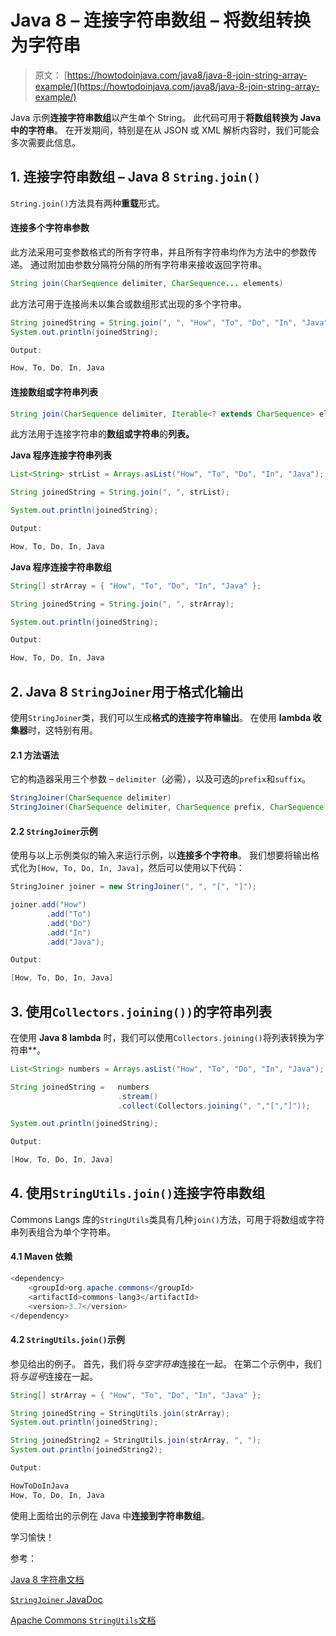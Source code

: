 # Java 8 – 连接字符串数组 – 将数组转换为字符串

> 原文： [https://howtodoinjava.com/java8/java-8-join-string-array-example/](https://howtodoinjava.com/java8/java-8-join-string-array-example/)

Java 示例**连接字符串数组**以产生单个 String。 此代码可用于**将数组转换为 Java 中的字符串**。 在开发期间，特别是在从 JSON 或 XML 解析内容时，我们可能会多次需要此信息。

## 1\. 连接字符串数组 – Java 8 `String.join()`

`String.join()`方法具有两种**重载**形式。

#### 连接多个字符串参数

此方法采用可变参数格式的所有字符串，并且所有字符串均作为方法中的参数传递。 通过附加由参数分隔符分隔的所有字符串来接收返回字符串。

```java
String join(CharSequence delimiter, CharSequence... elements)

```

此方法可用于连接尚未以集合或数组形式出现的多个字符串。

```java
String joinedString = String.join(", ", "How", "To", "Do", "In", "Java");
System.out.println(joinedString);

Output:

How, To, Do, In, Java

```

#### 连接数组或字符串列表

```java
String join(CharSequence delimiter, Iterable<? extends CharSequence> elements)

```

此方法用于连接字符串的**数组或字符串**的**列表。**

**Java 程序连接字符串列表**

```java
List<String> strList = Arrays.asList("How", "To", "Do", "In", "Java");

String joinedString = String.join(", ", strList);

System.out.println(joinedString);

Output:

How, To, Do, In, Java

```

**Java 程序连接字符串数组**

```java
String[] strArray = { "How", "To", "Do", "In", "Java" };

String joinedString = String.join(", ", strArray);

System.out.println(joinedString);

Output:

How, To, Do, In, Java

```

## 2\. Java 8 `StringJoiner`用于格式化输出

使用`StringJoiner`类，我们可以生成**格式的连接字符串输出**。 在使用 **lambda 收集器**时，这特别有用。

#### 2.1 方法语法

它的构造器采用三个参数 – `delimiter`（必需），以及可选的`prefix`和`suffix`。

```java
StringJoiner(CharSequence delimiter)
StringJoiner(CharSequence delimiter, CharSequence prefix, CharSequence suffix)

```

#### 2.2 `StringJoiner`示例

使用与以上示例类似的输入来运行示例，以**连接多个字符串**。 我们想要将输出格式化为`[How, To, Do, In, Java]`，然后可以使用以下代码：

```java
StringJoiner joiner = new StringJoiner(", ", "[", "]");

joiner.add("How")
		.add("To")
		.add("Do")
		.add("In")
		.add("Java");

Output:

[How, To, Do, In, Java]

```

## 3\. 使用`Collectors.joining())`的字符串列表

在使用 **Java 8 lambda** 时，我们可以使用`Collectors.joining()`将列表转换为字符串**。

```java
List<String> numbers = Arrays.asList("How", "To", "Do", "In", "Java");

String joinedString = 	numbers
						.stream()
						.collect(Collectors.joining(", ","[","]"));

System.out.println(joinedString);

Output:

[How, To, Do, In, Java]

```

## 4\. 使用`StringUtils.join()`连接字符串数组

Commons Langs 库的`StringUtils`类具有几种`join()`方法，可用于将数组或字符串列表组合为单个字符串。

#### 4.1 Maven 依赖

```java
<dependency>
    <groupId>org.apache.commons</groupId>
    <artifactId>commons-lang3</artifactId>
    <version>3.7</version>
</dependency>

```

#### 4.2 `StringUtils.join()`示例

参见给出的例子。 首先，我们将*与空字符串*连接在一起。 在第二个示例中，我们将*与逗号*连接在一起。

```java
String[] strArray = { "How", "To", "Do", "In", "Java" };

String joinedString = StringUtils.join(strArray);
System.out.println(joinedString);

String joinedString2 = StringUtils.join(strArray, ", ");
System.out.println(joinedString2);

Output:

HowToDoInJava
How, To, Do, In, Java

```

使用上面给出的示例在 Java 中**连接到字符串数组**。

学习愉快！

参考：

[Java 8 字符串文档](https://docs.oracle.com/javase/8/docs/api/java/lang/String.html#join-java.lang.CharSequence-java.lang.CharSequence...-)

[`StringJoiner` JavaDoc](https://docs.oracle.com/javase/8/docs/api/java/util/StringJoiner.html)

[Apache Commons `StringUtils`文档](https://commons.apache.org/proper/commons-lang/apidocs/org/apache/commons/lang3/StringUtils.html#join(java.lang.Object[],%20java.lang.String))